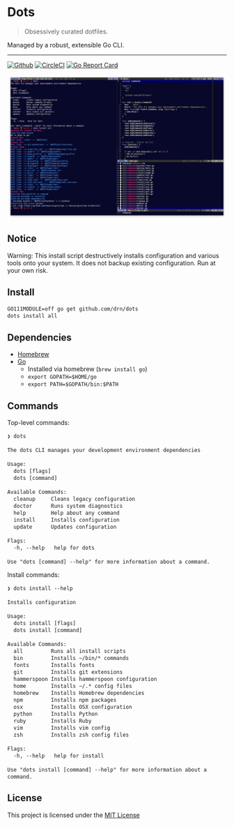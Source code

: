 # Dots

> Obsessively curated dotfiles.

Managed by a robust, extensible Go CLI.

* * *

[![Github](https://github.com/drn/dots/actions/workflows/main.yml/badge.svg?branch=master)](https://github.com/drn/dots/actions?query=branch%3Amaster)
[![CircleCI](https://circleci.com/gh/drn/dots.svg?style=svg)](https://circleci.com/gh/drn/dots)
[![Go Report Card](https://goreportcard.com/badge/github.com/drn/dots)](https://goreportcard.com/report/github.com/drn/dots)

![](screenshot.png)

## Notice

Warning: This install script destructively installs configuration and various
tools onto your system. It does not backup existing configuration. Run at your
own risk.

## Install


    GO111MODULE=off go get github.com/drn/dots
    dots install all

## Dependencies

* [Homebrew](https://brew.sh/)
* [Go](https://golang.org/)
  * Installed via homebrew (`brew install go`)
  * `export GOPATH=$HOME/go`
  * `export PATH=$GOPATH/bin:$PATH`

## Commands

Top-level commands:

    ❯ dots

    The dots CLI manages your development environment dependencies

    Usage:
      dots [flags]
      dots [command]

    Available Commands:
      cleanup     Cleans legacy configuration
      doctor      Runs system diagnostics
      help        Help about any command
      install     Installs configuration
      update      Updates configuration

    Flags:
      -h, --help   help for dots

    Use "dots [command] --help" for more information about a command.

Install commands:

    ❯ dots install --help

    Installs configuration

    Usage:
      dots install [flags]
      dots install [command]

    Available Commands:
      all         Runs all install scripts
      bin         Installs ~/bin/* commands
      fonts       Installs fonts
      git         Installs git extensions
      hammerspoon Installs hammerspoon configuration
      home        Installs ~/.* config files
      homebrew    Installs Homebrew dependencies
      npm         Installs npm packages
      osx         Installs OSX configuration
      python      Installs Python
      ruby        Installs Ruby
      vim         Installs vim config
      zsh         Installs zsh config files

    Flags:
      -h, --help   help for install

    Use "dots install [command] --help" for more information about a command.

## License

This project is licensed under the [MIT License](LICENSE.md)
